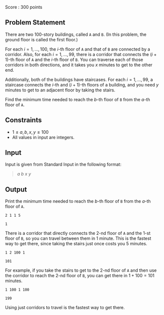 Score : $300$ points

## Problem Statement

There are two $100$-story buildings, called `A` and `B`. (In this problem, the ground floor is called the first floor.)

For each $i = 1,\dots, 100$, the $i$-th floor of `A` and that of `B` are connected by a corridor.
Also, for each $i = 1,\dots, 99$, there is a corridor that connects the $(i+1)$-th floor of `A` and the $i$-th floor of `B`.
You can traverse each of those corridors in both directions, and it takes you $x$ minutes to get to the other end.

Additionally, both of the buildings have staircases. For each $i = 1,\dots, 99$, a staircase connects the $i$-th and $(i+1)$-th floors of a building, and you need $y$ minutes to get to an adjacent floor by taking the stairs.

Find the minimum time needed to reach the $b$-th floor of `B` from the $a$-th floor of `A`.

## Constraints

- $1 \leq a,b,x,y \leq 100$
- All values in input are integers.

## Input

Input is given from Standard Input in the following format:

> $a$ $b$ $x$ $y$

## Output

Print the minimum time needed to reach the $b$-th floor of `B` from the $a$-th floor of `A`.

```input1
2 1 1 5
```

```output1
1
```

There is a corridor that directly connects the $2$-nd floor of `A` and the $1$-st floor of `B`, so you can travel between them in $1$ minute.
This is the fastest way to get there, since taking the stairs just once costs you $5$ minutes.

```input2
1 2 100 1
```

```output2
101
```

For example, if you take the stairs to get to the $2$-nd floor of `A` and then use the corridor to reach the $2$-nd floor of `B`, you can get there in $1+100=101$ minutes.

```input3
1 100 1 100
```

```output3
199
```

Using just corridors to travel is the fastest way to get there.